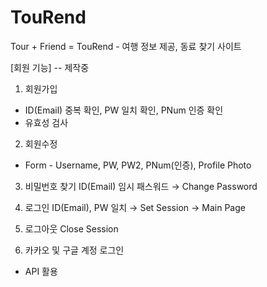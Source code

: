 # TouRend
Tour + Friend = TouRend - 여행 정보 제공, 동료 찾기 사이트


[회원 기능] -- 제작중

1) 회원가입
- ID(Email) 중복 확인, PW 일치 확인, PNum 인증 확인
- 유효성 검사

2) 회원수정
- Form - Username, PW, PW2, PNum(인증), Profile Photo

3) 비밀번호 찾기
ID(Email) 임시 패스워드 → Change Password

4) 로그인
ID(Email), PW 일치 → Set Session → Main Page

5) 로그아웃
Close Session

6) 카카오 및 구글 계정 로그인
- API 활용
